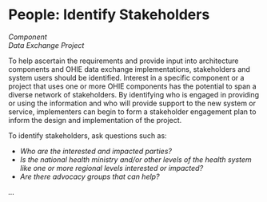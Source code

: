 # People: Identify Stakeholders

_Component   
Data Exchange Project_   


To help ascertain the requirements and provide input into architecture components and OHIE data exchange implementations, stakeholders and system users should be identified. Interest in a specific component or a project that uses one or more OHIE components has the potential to span a diverse network of stakeholders. By identifying who is engaged in providing or using the information and who will provide support to the new system or service, implementers can begin to form a stakeholder engagement plan to inform the design and implementation of the project.   


To identify stakeholders, ask questions such as:  

* _Who are the interested and impacted parties?_  
* _Is the national health ministry and/or other levels of the health system like one or more regional levels interested or impacted?_     
* _Are there advocacy groups that can help?_

_..._



